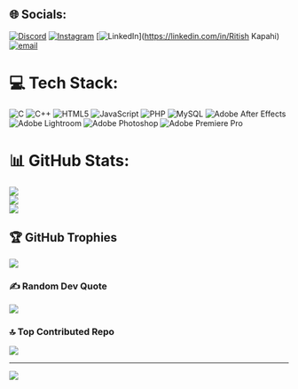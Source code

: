
## 🌐 Socials:
[![Discord](https://img.shields.io/badge/Discord-%237289DA.svg?logo=discord&logoColor=white)](https://discord.gg/ritishkapahi) [![Instagram](https://img.shields.io/badge/Instagram-%23E4405F.svg?logo=Instagram&logoColor=white)](https://instagram.com/ritish.kapahi) [![LinkedIn](https://img.shields.io/badge/LinkedIn-%230077B5.svg?logo=linkedin&logoColor=white)](https://linkedin.com/in/Ritish Kapahi) [![email](https://img.shields.io/badge/Email-D14836?logo=gmail&logoColor=white)](mailto:ritishkapahi84@gmail.com) 

# 💻 Tech Stack:
![C](https://img.shields.io/badge/c-%2300599C.svg?style=for-the-badge&logo=c&logoColor=white) ![C++](https://img.shields.io/badge/c++-%2300599C.svg?style=for-the-badge&logo=c%2B%2B&logoColor=white) ![HTML5](https://img.shields.io/badge/html5-%23E34F26.svg?style=for-the-badge&logo=html5&logoColor=white) ![JavaScript](https://img.shields.io/badge/javascript-%23323330.svg?style=for-the-badge&logo=javascript&logoColor=%23F7DF1E) ![PHP](https://img.shields.io/badge/php-%23777BB4.svg?style=for-the-badge&logo=php&logoColor=white) ![MySQL](https://img.shields.io/badge/mysql-4479A1.svg?style=for-the-badge&logo=mysql&logoColor=white) ![Adobe After Effects](https://img.shields.io/badge/Adobe%20After%20Effects-9999FF.svg?style=for-the-badge&logo=Adobe%20After%20Effects&logoColor=white) ![Adobe Lightroom](https://img.shields.io/badge/Adobe%20Lightroom-31A8FF.svg?style=for-the-badge&logo=Adobe%20Lightroom&logoColor=white) ![Adobe Photoshop](https://img.shields.io/badge/adobe%20photoshop-%2331A8FF.svg?style=for-the-badge&logo=adobe%20photoshop&logoColor=white) ![Adobe Premiere Pro](https://img.shields.io/badge/Adobe%20Premiere%20Pro-9999FF.svg?style=for-the-badge&logo=Adobe%20Premiere%20Pro&logoColor=white)
# 📊 GitHub Stats:
![](https://github-readme-stats.vercel.app/api?username=RitishKapahi&theme=blue_navy&hide_border=true&include_all_commits=false&count_private=false)<br/>
![](https://nirzak-streak-stats.vercel.app/?user=RitishKapahi&theme=blue_navy&hide_border=true)<br/>
![](https://github-readme-stats.vercel.app/api/top-langs/?username=RitishKapahi&theme=blue_navy&hide_border=true&include_all_commits=false&count_private=false&layout=compact)

## 🏆 GitHub Trophies
![](https://github-profile-trophy.vercel.app/?username=RitishKapahi&theme=blue_navy&no-frame=true&no-bg=true&margin-w=4)

### ✍️ Random Dev Quote
![](https://quotes-github-readme.vercel.app/api?type=horizontal&theme=radical)

### 🔝 Top Contributed Repo
![](https://github-contributor-stats.vercel.app/api?username=RitishKapahi&limit=5&theme=tokyonight&combine_all_yearly_contributions=true)

---
[![](https://visitcount.itsvg.in/api?id=RitishKapahi&icon=0&color=1)](https://visitcount.itsvg.in)

<!-- Proudly created with GPRM ( https://gprm.itsvg.in ) -->
